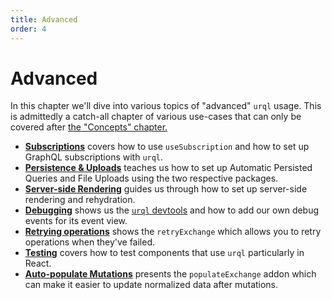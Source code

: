 ```yaml
---
title: Advanced
order: 4
---
```


# Advanced

In this chapter we'll dive into various topics of "advanced" `urql` usage. This is admittedly a
catch-all chapter of various use-cases that can only be covered after [the "Concepts"
chapter.](../concepts/README.md)

- [**Subscriptions**](./subscriptions.md) covers how to use `useSubscription` and how to set up GraphQL subscriptions with
  `urql`.
- [**Persistence & Uploads**](./persistence-and-uploads.md) teaches us how to set up Automatic
  Persisted Queries and File Uploads using the two respective packages.
- [**Server-side Rendering**](./server-side-rendering.md) guides us through how to set up server-side rendering and rehydration.
- [**Debugging**](./debugging.md) shows us the [`urql`
  devtools](https://github.com/FormidableLabs/urql-devtools/) and how to add our own debug events
  for its event view.
- [**Retrying operations**](./retry-operations.md) shows the `retryExchange` which allows you to retry operations when they've failed.
- [**Testing**](./testing.md) covers how to test components that use `urql` particularly in React.
- [**Auto-populate Mutations**](./auto-populate-mutations.md) presents the `populateExchange` addon which can make it easier to
  update normalized data after mutations.
